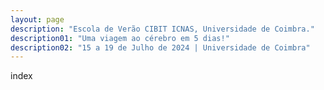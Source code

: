 ```yaml
---
layout: page
description: "Escola de Verão CIBIT ICNAS, Universidade de Coimbra."
description01: "Uma viagem ao cérebro em 5 dias!"
description02: "15 a 19 de Julho de 2024 | Universidade de Coimbra"
---
```


index